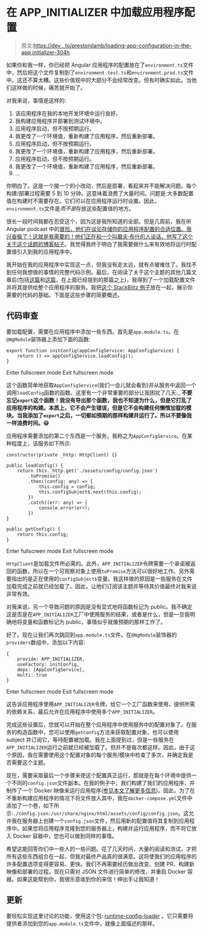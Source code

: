 # 在 APP_INITIALIZER 中加载应用程序配置

> 原文:[https://dev . to/prestonjlamb/loading-app-configuration-in-the-app initializer-304h](https://dev.to/prestonjlamb/loading-app-configuration-in-the-appinitializer-304h)

如果你和我一样，你已经把 Angular 应用程序的配置放在了`environment.ts`文件中，然后把这个文件复制到了`environment.test.ts`和`environment.prod.ts`文件中。这还不算太糟。这些价值观中的大部分不会经常改变。但有时确实如此。当他们这样做的时候，痛苦就开始了。

对我来说，事情是这样的:

1.  该应用程序在我的本地开发环境中运行良好。
2.  我构建应用程序并部署到测试环境中。
3.  应用程序启动，但不按预期运行。
4.  我更改了一个环境值，重新构建了应用程序，然后重新部署。
5.  应用程序启动，但不按预期运行。
6.  我更改了一个环境值，重新构建了应用程序，然后重新部署。
7.  应用程序启动，但不按预期运行。
8.  我更改了一个环境值，重新构建了应用程序，然后重新部署。
9.  ...

你明白了。这是一个接一个的小改动，然后是部署，看起来并不能解决问题。每个构建/部署过程需要 5 到 10 分钟。这意味着浪费了大量时间。问题是:大多数配置值在构建时不需要存在。它们可以在应用程序运行时设置。因此，`environment.ts`文件是*而不是*存放这些配置值的地方。

很长一段时间我都在忍受这个，因为这是我所知道的全部。但是几周前，我在听 Angular podcast 中的[冒险，他们在谈论存储你的应用程序配置的合适位置。我兴奋极了！这就是我需要的！他们正在和一个叫戴夫·布什的人谈话，他写了这个关于这个话题的](https://devchat.tv/adv-in-angular/aia-203-where-to-store-angular-configurations-with-dave-bush/)[博客帖子](https://davembush.github.io/where-to-store-angular-configurations/)。我觉得我终于明白了我需要做什么来有效地将运行时配置值引入到我的应用程序中。

我开始在我的应用程序中实现这一点，但我没有走太远，就有点被难住了。我找不到任何我想做的事情的完整代码示例。最后，在阅读了关于这个主题的其他几篇文章后(包括[这篇](https://robinraju.github.io/developer/2017-11-14-loading-external-config-in-angular/)和[这篇](https://juristr.com/blog/2018/01/ng-app-runtime-config/)，在上面已经提到的那篇之上)，我得到了一个加载配置文件并将其提供给整个应用程序的服务。我把[这个 StackBlitz 例子](https://stackblitz.com/edit/app-config-in-initializer)放在一起，展示你需要的代码的基础。下面是这些步骤的简要概述。

## 代码审查

要加载配置，需要在应用程序中添加一些东西。首先是`app.module.ts`。在`@NgModule`装饰器上添加下面的函数:

```
export function initConfig(appConfigService: AppConfigService) {
    return () => appConfigService.loadConfig();
} 
```

Enter fullscreen mode Exit fullscreen mode

这个函数简单地获取`AppConfigService`(我们一会儿就会看到)并从服务中返回一个调用`loadConfig`函数的函数。这里有一个非常重要的部分让我困扰了几天:_ **不要忘记`export`这个函数！我没有导出那个函数，我也不知道为什么，但是它打乱了应用程序的构建。本质上，它不会产生错误，但是它不会构建任何懒惰加载的模块。当我添加了`export`之后，一切都如预期的那样构建并运行了。所以不要像我一样浪费时间。😃**

应用程序需要添加的第二个东西是一个服务，我称之为`AppConfigService`。在某种程度上，该服务如下所示:

```
constructor(private _http: HttpClient) {}

public loadConfig() {
    return this._http.get('./assets/config/config.json')
        .toPromise()
        .then((config: any) => {
            this.config = config;
            this.configSubject$.next(this.config);
        })
        .catch((err: any) => {
            console.error(err);
        })
}

public getConfig() {
    return this.config;
} 
```

Enter fullscreen mode Exit fullscreen mode

`HttpClient`是加载文件所必需的。此外，`APP_INITIALIZER`令牌需要一个承诺被返回的函数，所以在一个可观察对象上使用`toPromise`方法可以很好地工作。另外需要指出的是正在使用的`configSubject$`变量。我这样做的原因是一些服务在文件加载完成之前就已经加载了。因此，让他们订阅该主题并等待其价值最终对我来说非常有效。

对我来说，另一个导致问题的原因是没有显式地将函数标记为 public。我不确定这是否是在`APP_INITIALIZER`工厂中使用服务的结果，或者是什么，但是一旦我明确地将变量和函数标记为 public，事情似乎就像预期的那样工作了。

好了，现在让我们再次跳回到`app.module.ts`文件。在`@NgModule`装饰器的`providers`数组中，添加以下内容:

```
{
    provide: APP_INITIALIZER,
    useFactory: initConfig,
    deps: [AppConfigService],
    multi: true
} 
```

Enter fullscreen mode Exit fullscreen mode

这告诉应用程序使用`APP_INITIALIZER`令牌，给它一个工厂函数来使用，提供所需的依赖关系，最后允许在应用程序中使用多个`APP_INITIALIZER`。

完成这些设置后，您就可以开始在整个应用程序中使用服务中的配置对象了。在服务的构造函数中，您可以使用`getConfig`方法来获取配置对象，也可以使用 subject 并订阅它，等待配置被加载。我在上面提到过，但是一些服务在`APP_INITIALIZER`运行之前就已经被加载了。但并不是每次都这样。因此，由于这个原因，我在需要使用这个配置对象的每个服务/模块中检查了多次，并确定我是否需要这个主题。

现在，需要采取最后一个步骤来使这个配置真正运行，那就是在每个环境中提供一个不同的`config.json`文件副本。在我的例子中，我们构建了我们的应用程序，并制作了一个 Docker 映像来运行应用程序([参见本文了解更多信息](https://dev.to/blog/dockerizing-angular))。因此，为了在不重新构建应用程序的情况下将文件放入其中，我在`docker-compose.yml`文件中添加了一个卷，如下所示:`./config.json:/usr/share/nginx/html/assets/config/config.json`。这允许我在服务器上创建一个`config.json`文件，然后用新的配置值将其复制到应用程序中。如果您将应用程序克隆到您的服务器上，构建并运行应用程序，而不将它放入 Docker 容器中，您也可以做到同样的事情。

希望这能回答你们中一些人的一些问题。花了几天时间，大量的阅读和测试，才把所有这些东西组合在一起，但我对最终产品真的很满意。这将使我们的应用程序的许多配置选项变得更容易、更快。我们不再需要经历做出改变、创建 PR、构建新映像和部署的过程。现在只需对 JSON 文件进行简单的修改，并重启 Docker 容器。如果这能帮到你，我很乐意收到你的来信！伸出手让我知道！

## 更新

要轻松实现这里讨论的功能，使用这个包: [runtime-config-loader](https://www.npmjs.com/package/runtime-config-loader) 。它只需要将提供者添加到您的`app.module.ts`文件中，就像上面描述的那样。